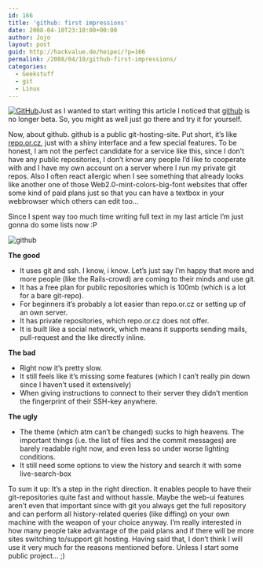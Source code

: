 ```yaml
---
id: 166
title: 'github: first impressions'
date: 2008-04-10T23:10:00+00:00
author: Jojo
layout: post
guid: http://hackvalue.de/heipei/?p=166
permalink: /2008/04/10/github-first-impressions/
categories:
  - Geekstuff
  - git
  - Linux
---
```

[<img src="/weblog/github.png" alt="GitHub" class="alignleft" />](http://github.com)Just as I wanted to start writing this article I noticed that [github](http://github.com) is no longer beta. So, you might as well just go there and try it for yourself.
  
Now, about github. github is a public git-hosting-site. Put short, it&#8217;s like [repo.or.cz](http://repo.or.cz/), just with a shiny interface and a few special features. To be honest, I am not the perfect candidate for a service like this, since I don&#8217;t have any public repositories, I don&#8217;t know any people I&#8217;d like to cooperate with and I have my own account on a server where I run my private git repos. Also I often react allergic when I see something that already looks like another one of those Web2.0-mint-colors-big-font websites that offer some kind of paid plans just so that you can have a textbox in your webbrowser which others can edit too&#8230;
  
Since I spent way too much time writing full text in my last article I&#8217;m just gonna do some lists now :P
  
<img src="/weblog/github-test.png" alt="github" class="aligncenter" />

**The good**

  * It uses git and ssh. I know, i know. Let&#8217;s just say I&#8217;m happy that more and more people (like the Rails-crowd) are coming to their minds and use git.
  * It has a free plan for public repositories which is 100mb (which is a lot for a bare git-repo).
  * For beginners it&#8217;s probably a lot easier than repo.or.cz or setting up of an own server.
  * It has private repositories, which repo.or.cz does not offer.
  * It is built like a social network, which means it supports sending mails, pull-request and the like directly inline.

**The bad**

  * Right now it&#8217;s pretty slow.
  * It still feels like it&#8217;s missing some features (which I can&#8217;t really pin down since I haven&#8217;t used it extensively)
  * When giving instructions to connect to their server they didn&#8217;t mention the fingerprint of their SSH-key anywhere.

**The ugly**

  * The theme (which atm can&#8217;t be changed) sucks to high heavens. The important things (i.e. the list of files and the commit messages) are barely readable right now, and even less so under worse lighting conditions.
  * It still need some options to view the history and search it with some live-search-box

To sum it up: It&#8217;s a step in the right direction. It enables people to have their git-repositories quite fast and without hassle. Maybe the web-ui features aren&#8217;t even that important since with git you always get the full repository and can perform all history-related queries (like diffing) on your own machine with the weapon of your choice anyway. I&#8217;m really interested in how many people take advantage of the paid plans and if there will be more sites switching to/support git hosting. Having said that, I don&#8217;t think I will use it very much for the reasons mentioned before. Unless I start some public project&#8230; ;)